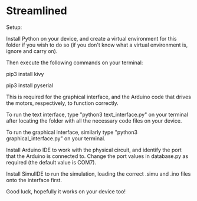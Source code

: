 # Streamlined

Setup:

Install Python on your device, and create a virtual environment for this folder if you wish to do so (if you don't know what a virtual environment is, ignore and carry on).

Then execute the following commands on your terminal:

  pip3 install kivy

  pip3 install pyserial

This is required for the graphical interface, and the Arduino code that drives the motors, respectively, to function correctly.

To run the text interface, type "python3 text_interface.py" on your terminal after locating the folder with all the necessary code files on your device.

To run the graphical interface, similarly type "python3 graphical_interface.py" on your terminal.

Install Arduino IDE to work with the physical circuit, and identify the port that the Arduino is connected to. Change the port values in database.py as required (the default value is COM7).

Install SimulIDE to run the simulation, loading the correct .simu and .ino files onto the interface first.

Good luck, hopefully it works on your device too!
